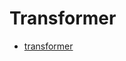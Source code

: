 
# Transformer

- [transformer](https://github.com/lihaibineric/algorithm_notes/blob/master/transformer/)
